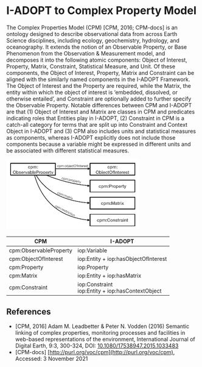 # I-ADOPT to Complex Property Model

The Complex Properties Model (CPM) [CPM, 2016; CPM-docs] is an ontology designed to describe observational data from across Earth Science disciplines, including ecology, geochemistry, hydrology, and oceanography.
It extends the notion of an Observable Property, or Base Phenomenon from the Observation & Measurement model, and decomposes it into the following atomic components: Object of Interest, Property, Matrix, Constraint, Statistical Measure, and Unit.
Of these components, the Object of Interest, Property, Matrix and Constraint can be aligned with the similarly named components in the I-ADOPT Framework.
The Object of Interest and the Property are required, while the Matrix, the entity within which the object of interest is ‘embedded, dissolved, or otherwise entailed’, and Constraint are optionally added to further specify the Observable Property.
Notable differences between CPM and I-ADOPT are that (1) Object of Interest and Matrix are classes in CPM and predicates indicating roles that Entities play in I-ADOPT, (2) Constraint in CPM is a catch-all category for terms that are split up into Constraint and Context Object in I-ADOPT and (3) CPM also includes units and statistical measures as components, whereas I-ADOPT explicitly does not include those components because a variable might be expressed in different units and be associated with different statistical measures.


![CPM overview](./gfx/cpm.png)

| CPM                    | I-ADOPT                                               |
|------------------------|-------------------------------------------------------|
| cpm:ObservableProperty | iop:Variable                                          |
| cpm:ObjectOfInterest   | iop:Entity + iop:hasObjectOfInterest                  |
| cpm:Property           | iop:Property                                          |
| cpm:Matrix             | iop:Entity + iop:hasMatrix                            |
| cpm:Constraint         | iop:Constraint <br> iop:Entity + iop:hasContextObject |

## References

* [CPM, 2016] Adam M. Leadbetter & Peter N. Vodden (2016) Semantic linking of complex properties, monitoring processes and facilities in web-based representations of the environment, International Journal of Digital Earth, 9:3, 300-324, DOI: [10.1080/17538947.2015.1033483](https://doi.org/10.1080/17538947.2015.1033483)
* [CPM-docs] [http://purl.org/voc/cpm](http://purl.org/voc/cpm), Accessed: 3 November 2021
